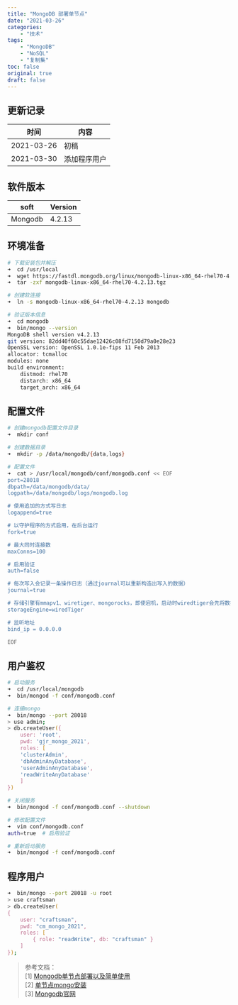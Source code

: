 ```yaml
---
title: "MongoDB 部署单节点"
date: "2021-03-26"
categories:
    - "技术"
tags:
    - "MongoDB"
    - "NoSQL"
    - "复制集"
toc: false
original: true
draft: false
---
```


## 更新记录

| 时间       | 内容         |
| ---------- | ------------ |
| 2021-03-26 | 初稿         |
| 2021-03-30 | 添加程序用户 |

## 软件版本

| soft    | Version |
| ------- | ------- |
| Mongodb | 4.2.13  |

## 环境准备

``` zsh
# 下载安装包并解压
➜  cd /usr/local
➜  wget https://fastdl.mongodb.org/linux/mongodb-linux-x86_64-rhel70-4.2.13.tgz
➜  tar -zxf mongodb-linux-x86_64-rhel70-4.2.13.tgz

# 创建软连接
➜  ln -s mongodb-linux-x86_64-rhel70-4.2.13 mongodb

# 验证版本信息
➜  cd mongodb
➜  bin/mongo --version
MongoDB shell version v4.2.13
git version: 82dd40f60c55dae12426c08fd7150d79a0e28e23
OpenSSL version: OpenSSL 1.0.1e-fips 11 Feb 2013
allocator: tcmalloc
modules: none
build environment:
    distmod: rhel70
    distarch: x86_64
    target_arch: x86_64
```

## 配置文件

``` zsh
# 创建mongodb配置文件目录
➜  mkdir conf

# 创建数据目录
➜  mkdir -p /data/mongodb/{data,logs}

# 配置文件
➜  cat > /usr/local/mongodb/conf/mongodb.conf << EOF
port=28018
dbpath=/data/mongodb/data/
logpath=/data/mongodb/logs/mongodb.log

# 使用追加的方式写日志  
logappend=true

# 以守护程序的方式启用，在后台运行
fork=true

# 最大同时连接数  
maxConns=100

# 启用验证
auth=false

# 每次写入会记录一条操作日志（通过journal可以重新构造出写入的数据）
journal=true

# 存储引擎有mmapv1、wiretiger、mongorocks，即使宕机，启动时wiredtiger会先将数据恢复到最近一次的checkpoint点，然后重放后续的journal日志来恢复
storageEngine=wiredTiger

# 监听地址
bind_ip = 0.0.0.0

EOF
```

## 用户鉴权

``` zsh
# 启动服务
➜  cd /usr/local/mongodb
➜  bin/mongod -f conf/mongodb.conf

# 连接mongo
➜  bin/mongo --port 28018
> use admin;
> db.createUser({
    user: 'root',
    pwd: 'gjr_mongo_2021',
    roles: [
    'clusterAdmin',
    'dbAdminAnyDatabase',
    'userAdminAnyDatabase',
    'readWriteAnyDatabase'
    ]
})

# 关闭服务
➜  bin/mongod -f conf/mongodb.conf --shutdown

# 修改配置文件
➜  vim conf/mongodb.conf
auth=true  # 启用验证

# 重新启动服务
➜  bin/mongod -f conf/mongodb.conf
```

## 程序用户

``` zsh
➜  bin/mongo --port 28018 -u root
> use craftsman
> db.createUser(
{
    user: "craftsman",
    pwd: "cm_mongo_2021",
    roles: [ 
        { role: "readWrite", db: "craftsman" } 
    ]
});
```

> 参考文档：  
> [1] [Mongodb单节点部署以及简单使用](https://www.jianshu.com/p/56c7e486919f)  
> [2] [单节点mongo安装](https://blog.csdn.net/baishancha/article/details/109277750)  
> [3] [Mongodb官网](https://www.mongodb.com/download-center/community)  
>